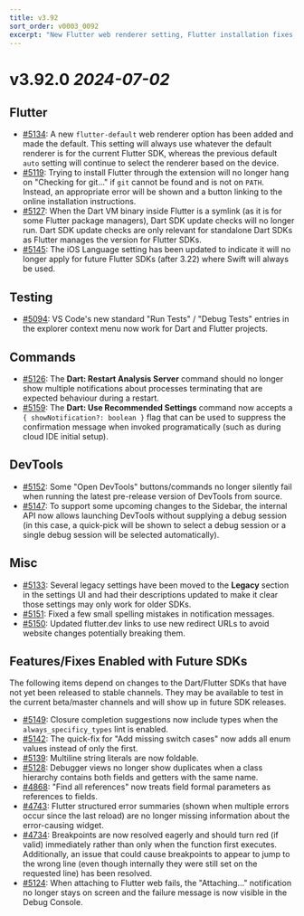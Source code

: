 ```yaml
---
title: v3.92
sort_order: v0003_0092
excerpt: "New Flutter web renderer setting, Flutter installation fixes, Run/Debug test commands..."
---
```


# v3.92.0 _2024-07-02_

## Flutter

- [#5134](https://github.com/Dart-Code/Dart-Code/issues/5134): A new `flutter-default` web renderer option has been added and made the default. This setting will always use whatever the default renderer is for the current Flutter SDK, whereas the previous default `auto` setting will continue to select the renderer based on the device.
- [#5119](https://github.com/Dart-Code/Dart-Code/issues/5119): Trying to install Flutter through the extension will no longer hang on "Checking for git..." if `git` cannot be found and is not on `PATH`. Instead, an appropriate error will be shown and a button linking to the online installation instructions.
- [#5127](https://github.com/Dart-Code/Dart-Code/issues/5127): When the Dart VM binary inside Flutter is a symlink (as it is for some Flutter package managers), Dart SDK update checks will no longer run. Dart SDK update checks are only relevant for standalone Dart SDKs as Flutter manages the version for Flutter SDKs.
- [#5145](https://github.com/Dart-Code/Dart-Code/issues/5145): The iOS Language setting has been updated to indicate it will no longer apply for future Flutter SDKs (after 3.22) where Swift will always be used.

## Testing

- [#5094](https://github.com/Dart-Code/Dart-Code/issues/5094): VS Code's new standard "Run Tests" / "Debug Tests" entries in the explorer context menu now work for Dart and Flutter projects.

## Commands

- [#5126](https://github.com/Dart-Code/Dart-Code/issues/5126): The **Dart: Restart Analysis Server** command should no longer show multiple notifications about processes terminating that are expected behaviour during a restart.
- [#5159](https://github.com/Dart-Code/Dart-Code/issues/5159): The **Dart: Use Recommended Settings** command now accepts a `{ showNotification?: boolean }` flag that can be used to suppress the confirmation message when invoked programatically (such as during cloud IDE initial setup).

## DevTools

- [#5152](https://github.com/Dart-Code/Dart-Code/issues/5152): Some "Open DevTools" buttons/commands no longer silently fail when running the latest pre-release version of DevTools from source.
- [#5147](https://github.com/Dart-Code/Dart-Code/issues/5147): To support some upcoming changes to the Sidebar, the internal API now allows launching DevTools without supplying a debug session (in this case, a quick-pick will be shown to select a debug session or a single debug session will be selected automatically).

## Misc

- [#5133](https://github.com/Dart-Code/Dart-Code/issues/5133): Several legacy settings have been moved to the **Legacy** section in the settings UI and had their descriptions updated to make it clear those settings may only work for older SDKs.
- [#5151](https://github.com/Dart-Code/Dart-Code/issues/5151): Fixed a few small spelling mistakes in notification messages.
- [#5150](https://github.com/Dart-Code/Dart-Code/issues/5150): Updated flutter.dev links to use new redirect URLs to avoid website changes potentially breaking them.

## Features/Fixes Enabled with Future SDKs

The following items depend on changes to the Dart/Flutter SDKs that have not yet been released to stable channels. They may be available to test in the current beta/master channels and will show up in future SDK releases.

- [#5149](https://github.com/Dart-Code/Dart-Code/issues/5149): Closure completion suggestions now include types when the `always_specificy_types` lint is enabled.
- [#5142](https://github.com/Dart-Code/Dart-Code/issues/5142): The quick-fix for "Add missing switch cases" now adds all enum values instead of only the first.
- [#5139](https://github.com/Dart-Code/Dart-Code/issues/5139): Multiline string literals are now foldable.
- [#5128](https://github.com/Dart-Code/Dart-Code/issues/5128): Debugger views no longer show duplicates when a class hierarchy contains both fields and getters with the same name.
- [#4868](https://github.com/Dart-Code/Dart-Code/issues/4868): "Find all references" now treats field formal parameters as references to fields.
- [#4743](https://github.com/Dart-Code/Dart-Code/issues/4743): Flutter structured error summaries (shown when multiple errors occur since the last reload) are no longer missing information about the error-causing widget.
- [#4734](https://github.com/Dart-Code/Dart-Code/issues/4734): Breakpoints are now resolved eagerly and should turn red (if valid) immediately rather than only when the function first executes. Additionally, an issue that could cause breakpoints to appear to jump to the wrong line (even though internally they were still set on the requested line) has been resolved.
- [#5124](https://github.com/Dart-Code/Dart-Code/issues/5124): When attaching to Flutter web fails, the "Attaching..." notification no longer stays on screen and the failure message is now visible in the Debug Console.

